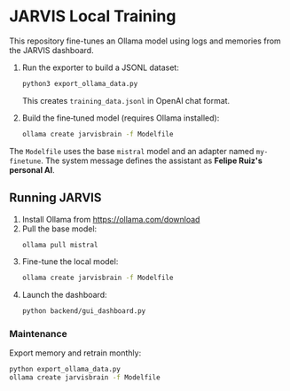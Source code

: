 # JARVIS Local Training

This repository fine-tunes an Ollama model using logs and memories from the JARVIS dashboard.

1. Run the exporter to build a JSONL dataset:
   ```bash
   python3 export_ollama_data.py
   ```
   This creates `training_data.jsonl` in OpenAI chat format.

2. Build the fine‑tuned model (requires Ollama installed):
   ```bash
   ollama create jarvisbrain -f Modelfile
   ```

The `Modelfile` uses the base `mistral` model and an adapter named `my-finetune`. The system message defines the assistant as **Felipe Ruiz's personal AI**.

## Running JARVIS

1. Install Ollama from <https://ollama.com/download>
2. Pull the base model:
   ```bash
   ollama pull mistral
   ```
3. Fine-tune the local model:
   ```bash
   ollama create jarvisbrain -f Modelfile
   ```
4. Launch the dashboard:
   ```bash
   python backend/gui_dashboard.py
   ```

### Maintenance

Export memory and retrain monthly:

```bash
python export_ollama_data.py
ollama create jarvisbrain -f Modelfile
```
